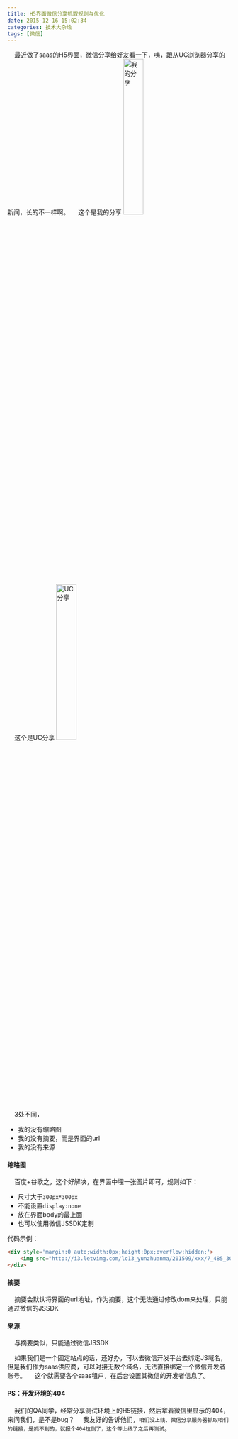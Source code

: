 ```yaml
---
title: H5界面微信分享抓取规则与优化
date: 2015-12-16 15:02:34
categories: 技术大杂烩
tags: [微信]
---
```


&nbsp;&nbsp;&nbsp;&nbsp;最近做了saas的H5界面，微信分享给好友看一下，咦，跟从UC浏览器分享的新闻，长的不一样啊。
&nbsp;&nbsp;&nbsp;&nbsp;这个是我的分享
<img src="http://localhost:4000/images/wx1.png" alt="我的分享" style="width:30%">
<!--more-->
&nbsp;&nbsp;&nbsp;&nbsp;这个是UC分享
<img src="http://localhost:4000/images/wx2.png" alt="UC分享" style="width:30%">

&nbsp;&nbsp;&nbsp;&nbsp;3处不同，
* 我的没有缩略图
* 我的没有摘要，而是界面的url
* 我的没有来源

#### 缩略图
&nbsp;&nbsp;&nbsp;&nbsp;百度+谷歌之，这个好解决，在界面中埋一张图片即可，规则如下：
* 尺寸大于`300px*300px`
* 不能设置`display:none`
* 放在界面body的最上面
* 也可以使用微信JSSDK定制

代码示例：
``` html
<div style='margin:0 auto;width:0px;height:0px;overflow:hidden;'>
	<img src="http://i3.letvimg.com/lc13_yunzhuanma/201509/xxx/7_485_303.jpg" width='700'>
</div>
```

#### 摘要
&nbsp;&nbsp;&nbsp;&nbsp;摘要会默认将界面的url地址，作为摘要，这个无法通过修改dom来处理，只能通过微信的JSSDK

#### 来源
&nbsp;&nbsp;&nbsp;&nbsp;与摘要类似，只能通过微信JSSDK

&nbsp;&nbsp;&nbsp;&nbsp;如果我们是一个固定站点的话，还好办，可以去微信开发平台去绑定JS域名，但是我们作为saas供应商，可以对接无数个域名，无法直接绑定一个微信开发者账号。
&nbsp;&nbsp;&nbsp;&nbsp;这个就需要各个saas租户，在后台设置其微信的开发者信息了。

#### PS：开发环境的404
&nbsp;&nbsp;&nbsp;&nbsp;我们的QA同学，经常分享测试环境上的H5链接，然后拿着微信里显示的404，来问我们，是不是bug？
&nbsp;&nbsp;&nbsp;&nbsp;我友好的告诉他们，`咱们没上线，微信分享服务器抓取咱们的链接，是抓不到的，就报个404拉倒了，这个等上线了之后再测试`。